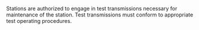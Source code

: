 Stations are authorized to engage in test transmissions necessary for maintenance of the station. Test transmissions must conform to appropriate test operating procedures.

